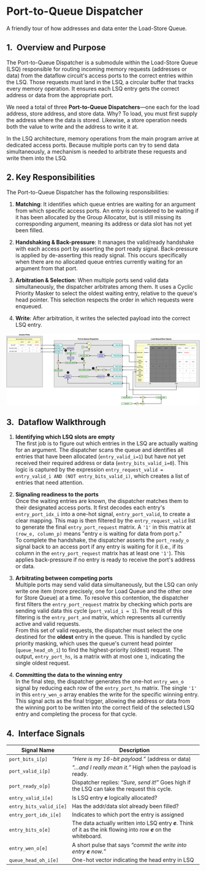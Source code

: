 # Port-to-Queue Dispatcher

A friendly tour of how addresses and data enter the Load-Store Queue.



## 1. Overview and Purpose  

The Port-to-Queue Dispatcher is a submodule within the Load-Store Queue (LSQ) responsible for routing incoming memory requests (addresses or data) from the dataflow circuit's access ports to the correct entries within the LSQ. Those requests must land in the LSQ, a circular buffer that tracks every memory operation. It ensures each LSQ entry gets the correct address or data from the appropriate port.  

We need a total of three **Port-to-Queue Dispatchers**—one each for the load address, store address, and store data. Why? To load, you must first supply the address where the data is stored. Likewise, a store operation needs both the value to write and the address to write it at.  

In the LSQ architecture, memory operations from the main program arrive at dedicated access ports. Because multiple ports can try to send data simultaneously, a mechanism is needed to arbitrate these requests and write them into the LSQ.

## 2. Key Responsibilities  

The Port-to-Queue Dispatcher has the following responsibilities:
1. **Matching**: It identifies which queue entries are waiting for an argument from which specific access ports. An entry is considered to be waiting if it has been allocated by the Group Allocator, but is still missing its corresponding argument, meaning its address or data slot has not yet been filled.

2. **Handshaking & Back-pressure**: It manages the valid/ready handshake with each access port by asserting the port ready signal. Back-pressure is applied by de-asserting this ready signal. This occurs specifically when there are no allocated queue entries currently waiting for an argument from that port.

3. **Arbitration & Selection**: When multiple ports send valid data simultaneously, the dispatcher arbitrates among them. It uses a Cyclic Priority Masker to select the oldest waiting entry, relative to the queue's head pointer. This selection respects the order in which requests were enqueued.

4. **Write**: After arbitration, it writes the selected payload into the correct LSQ entry.


![Port-to-Queue Dispatcher](./figs/port_to_queue_v2.png)


## 3. Dataflow Walkthrough

1. **Identifying which LSQ slots are empty**  
The first job is to figure out which entries in the LSQ are actually waiting for an argument. The dispatcher scans the queue and identifies all entries that have been allocated (`entry_valid_i=1`) but have not yet received their required address or data (`entry_bits_valid_i=0`). This logic is captured by the expression `entry_request_valid = entry_valid_i AND (NOT entry_bits_valid_i)`, which creates a list of entries that need attention.


2. **Signaling readiness to the ports**  
Once the waiting entries are known, the dispatcher matches them to their designated access ports. It first decodes each entry's `entry_port_idx_i` into a one-hot signal, `entry_port_valid`, to create a clear mapping. This map is then filtered by the `entry_request_valid` list to generate the final `entry_port_request` matrix. A `'1'` in this matrix at `(row_e, column_p)` means "entry `e` is waiting for data from port `p`."  
To complete the handshake, the dispatcher asserts the `port_ready_o` signal back to an access port if any entry is waiting for it (i.e., if its column in the `entry_port_request` matrix has at least one `'1'`). This applies back-pressure if no entry is ready to receive the port's address or data.


3. **Arbitrating between competing ports**  
Multiple ports may send valid data simultaneously, but the LSQ can only write one item (more precisely, one for Load Queue and the other one for Store Queue) at a time. To resolve this contention, the dispatcher first filters the `entry_port_request` matrix by checking which ports are sending valid data this cycle (`port_valid_i = 1`). The result of this filtering is the `entry_port_and` matrix, which represents all currently active and valid requests.  
From this set of valid requests, the dispatcher must select the one destined for the **oldest** entry in the queue. This is handled by cyclic priority masking, which uses the queue's current head pointer (`queue_head_oh_i`) to find the highest-priority (oldest) request. The output, `entry_port_hs`, is a matrix with at most one `1`, indicating the single oldest request.


4. **Committing the data to the winning entry**  
In the final step, the dispatcher generates the one-hot `entry_wen_o` signal by reducing each row of the `entry_port_hs` matrix. The single `'1'` in this `entry_wen_o` array enables the write for the specific winning entry. This signal acts as the final trigger, allowing the address or data from the winning port to be written into the correct field of the selected LSQ entry and completing the process for that cycle.

<!--
1. **Convert entry port index to one-hot**   
Each LSQ entry already stores the port index it ultimately belongs to. The dispatcher converts those indices into a one-hot matrix `entry_port_valid` so it can see, column-wise, which entries are waiting for which port.  

2. **Multiplex payload**  
Address or data to be dispatched from the port to the queue comes from `port_bits_i`. Guided by `entry_port_valid`, the dispatcher holds each port's payload until the write-enable signal `entry_wen_o` is high.

3. **Choose entry with valid requests**   
Next, an LSQ entry only needs attention if it is valid **and** its addr/data slot is still empty. That gating yields `entry_request_valid`.  

4. **Filter out ports with invalid entry**  
From the above `entry_request_valid`, discard LSQ entries that cannot accept the current port ID. Among the surviving candidates, pick those port ID matches `entry_port_valid`.

5. **Port handshake ready signal**   
If **any** entry in column **_p_** is requesting service, port **_p_** gets `ready = 1`, completing the valid-ready handshake. 

6. **Enable the oldest entry using priority masking**  
Even when an LSQ entry is ready, the originating port might not assert valid (`port_valid_i`). We therefore filter the candidate set with `port_valid_i` before the priority masking. This leaves the final candidate set.
Finally, we rotate the request matrix by the queue-head pointer and grant the oldest remaining entry via priority masking, setting `entry_wen_o=1` for such slot.
 -->


## 4. Interface Signals

| Signal Name          | Description     |
| -------------------- |  --------------- |
| `port_bits_i[p]`        | _“Here is my 16-bit payload.”_ (address or data)  |
| `port_valid_i[p]`       | _“…and I really mean it.”_  High when the payload is ready.   |
| `port_ready_o[p]`       | Dispatcher replies: _“Sure, send it!”_  Goes high if the LSQ can take the request this cycle.  |
| `entry_valid_i[e]`      | Is LSQ entry **_e_** logically allocated?   |
| `entry_bits_valid_i[e]` | Has the addr/data slot already been filled? |
| `entry_port_idx_i[e]`   | Indicates to which port the entry is assigned|
| `entry_bits_o[e]`       | The data actually written into LSQ entry **_e_**. Think of it as the ink flowing into row **_e_** on the whiteboard.|
| `entry_wen_o[e]`        | A short pulse that says _“commit the write into entry **_e_** now.”_ |
| `queue_head_oh_i[e]`    | One-hot vector indicating the head entry in LSQ |
